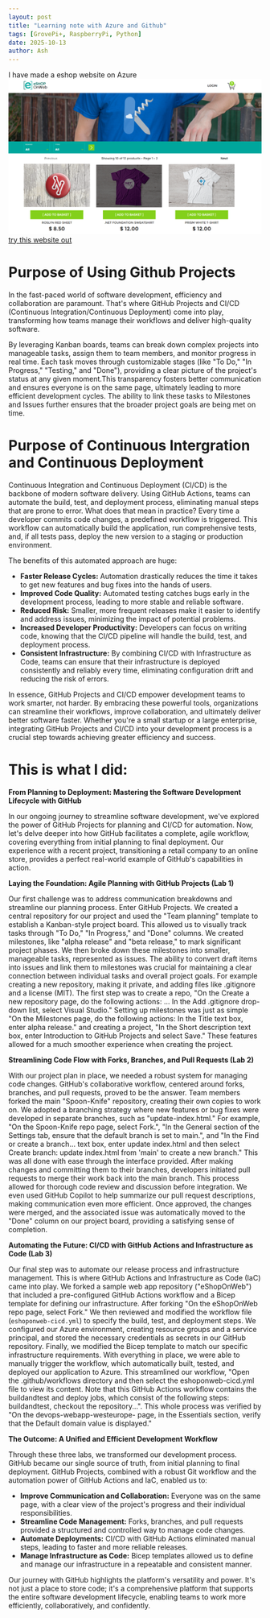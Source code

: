 ```yaml
---
layout: post
title: "Learning note with Azure and Github"
tags: [GrovePi+, RaspberryPi, Python]
date: 2025-10-13
author: Ash
---
```

I have made a eshop website on Azure
![eshop](/assets/img/eshop.png)
[try this website out](https://devops-webapp-westeurope-12596619.azurewebsites.net/)

# Purpose of Using Github Projects
In the fast-paced world of software development, efficiency and collaboration are paramount.  That's where GitHub Projects and CI/CD (Continuous Integration/Continuous Deployment) come into play, transforming how teams manage their workflows and deliver high-quality software.

By leveraging Kanban boards, teams can break down complex projects into manageable tasks, assign them to team members, and monitor progress in real time. Each task moves through customizable stages (like "To Do," "In Progress," "Testing," and "Done"), providing a clear picture of the project's status at any given moment.This transparency fosters better communication and ensures everyone is on the same page, ultimately leading to more efficient development cycles. The ability to link these tasks to Milestones and Issues further ensures that the broader project goals are being met on time.

# Purpose of Continuous Intergration and Continuous Deployment

Continuous Integration and Continuous Deployment (CI/CD) is the backbone of modern software delivery. Using GitHub Actions, teams can automate the build, test, and deployment process, eliminating manual steps that are prone to error. What does that mean in practice? Every time a developer commits code changes, a predefined workflow is triggered. This workflow can automatically build the application, run comprehensive tests, and, if all tests pass, deploy the new version to a staging or production environment.

The benefits of this automated approach are huge:

*   **Faster Release Cycles:** Automation drastically reduces the time it takes to get new features and bug fixes into the hands of users.
*   **Improved Code Quality:** Automated testing catches bugs early in the development process, leading to more stable and reliable software.
*   **Reduced Risk:** Smaller, more frequent releases make it easier to identify and address issues, minimizing the impact of potential problems.
*   **Increased Developer Productivity:** Developers can focus on writing code, knowing that the CI/CD pipeline will handle the build, test, and deployment process.
*   **Consistent Infrastructure:** By combining CI/CD with Infrastructure as Code, teams can ensure that their infrastructure is deployed consistently and reliably every time, eliminating configuration drift and reducing the risk of errors.

In essence, GitHub Projects and CI/CD empower development teams to work smarter, not harder. By embracing these powerful tools, organizations can streamline their workflows, improve collaboration, and ultimately deliver better software faster. Whether you're a small startup or a large enterprise, integrating GitHub Projects and CI/CD into your development process is a crucial step towards achieving greater efficiency and success.

# This is what I did:

**From Planning to Deployment: Mastering the Software Development Lifecycle with GitHub**

In our ongoing journey to streamline software development, we've explored the power of GitHub Projects for planning and CI/CD for automation. Now, let's delve deeper into how GitHub facilitates a complete, agile workflow, covering everything from initial planning to final deployment. Our experience with a recent project, transitioning a retail company to an online store, provides a perfect real-world example of GitHub's capabilities in action.

**Laying the Foundation: Agile Planning with GitHub Projects (Lab 1)**

Our first challenge was to address communication breakdowns and streamline our planning process. Enter GitHub Projects. We created a central repository for our project and used the "Team planning" template to establish a Kanban-style project board. This allowed us to visually track tasks through "To Do," "In Progress," and "Done" columns. We created milestones, like "alpha release" and "beta release," to mark significant project phases. We then broke down these milestones into smaller, manageable tasks, represented as issues. The ability to convert draft items into issues and link them to milestones was crucial for maintaining a clear connection between individual tasks and overall project goals. For example creating a new repository, making it private, and adding files like .gitignore and a license (MIT). The first step was to create a repo, "On the Create a new repository page, do the following actions: ... In the Add .gitignore drop-down list, select Visual Studio." Setting up milestones was just as simple "On the Milestones page, do the following actions: In the Title text box, enter alpha release." and creating a project, "In the Short description text box, enter Introduction to GitHub Projects and select Save." These features allowed for a much smoother experience when creating the project.

**Streamlining Code Flow with Forks, Branches, and Pull Requests (Lab 2)**

With our project plan in place, we needed a robust system for managing code changes. GitHub's collaborative workflow, centered around forks, branches, and pull requests, proved to be the answer. Team members forked the main "Spoon-Knife" repository, creating their own copies to work on. We adopted a branching strategy where new features or bug fixes were developed in separate branches, such as "update-index.html." For example, "On the Spoon-Knife repo page, select Fork.", "In the General section of the Settings tab, ensure that the default branch is set to main.", and "In the Find or create a branch… text box, enter update index.html and then select Create branch: update index.html from 'main' to create a new branch." This was all done with ease through the interface provided. After making changes and committing them to their branches, developers initiated pull requests to merge their work back into the main branch. This process allowed for thorough code review and discussion before integration. We even used GitHub Copilot to help summarize our pull request descriptions, making communication even more efficient. Once approved, the changes were merged, and the associated issue was automatically moved to the "Done" column on our project board, providing a satisfying sense of completion.

**Automating the Future: CI/CD with GitHub Actions and Infrastructure as Code (Lab 3)**

Our final step was to automate our release process and infrastructure management. This is where GitHub Actions and Infrastructure as Code (IaC) came into play. We forked a sample web app repository ("eShopOnWeb") that included a pre-configured GitHub Actions workflow and a Bicep template for defining our infrastructure. After forking "On the eShopOnWeb repo page, select Fork." We then reviewed and modified the workflow file (`eshoponweb-cicd.yml`) to specify the build, test, and deployment steps. We configured our Azure environment, creating resource groups and a service principal, and stored the necessary credentials as secrets in our GitHub repository. Finally, we modified the Bicep template to match our specific infrastructure requirements. With everything in place, we were able to manually trigger the workflow, which automatically built, tested, and deployed our application to Azure. This streamlined our workflow, "Open the .github/workflows directory and then select the eshoponweb-cicd.yml file to view its content. Note that this GitHub Actions workflow contains the buildandtest and deploy jobs, which consist of the following steps: buildandtest, checkout the repository...". This whole process was verified by "On the devops-webapp-westeurope- page, in the Essentials section, verify that the Default domain value is displayed."

**The Outcome: A Unified and Efficient Development Workflow**

Through these three labs, we transformed our development process. GitHub became our single source of truth, from initial planning to final deployment. GitHub Projects, combined with a robust Git workflow and the automation power of GitHub Actions and IaC, enabled us to:

*   **Improve Communication and Collaboration:** Everyone was on the same page, with a clear view of the project's progress and their individual responsibilities.
*   **Streamline Code Management:** Forks, branches, and pull requests provided a structured and controlled way to manage code changes.
*   **Automate Deployments:** CI/CD with GitHub Actions eliminated manual steps, leading to faster and more reliable releases.
*   **Manage Infrastructure as Code:** Bicep templates allowed us to define and manage our infrastructure in a repeatable and consistent manner.

Our journey with GitHub highlights the platform's versatility and power. It's not just a place to store code; it's a comprehensive platform that supports the entire software development lifecycle, enabling teams to work more efficiently, collaboratively, and confidently.
